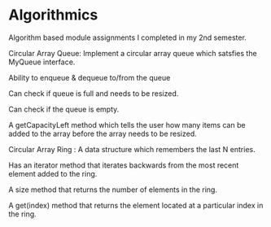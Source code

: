 # Algorithmics

Algorithm based module assignments I completed in my 2nd semester.

Circular Array Queue: Implement a circular array queue which satsfies the MyQueue interface.

Ability to enqueue & dequeue to/from the queue

Can check if queue is full and needs to be resized.

Can check if the queue is empty.

A getCapacityLeft method which tells the user how many items can be added to the array before the array needs to be resized.




Circular Array Ring : A data structure which remembers the last N entries.

Has an iterator method that iterates backwards from the most recent element added to the ring.

A size method that returns the number of elements in the ring.

A get(index) method that returns the element located at a particular index in the ring.


